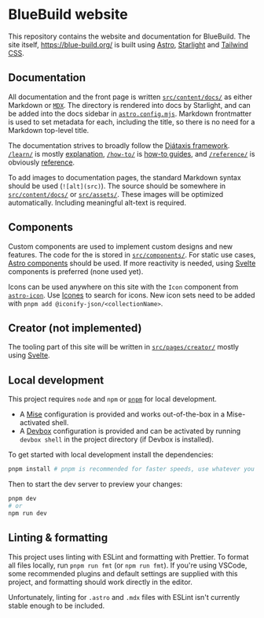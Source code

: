 # BlueBuild website

This repository contains the website and documentation for BlueBuild. The site itself, https://blue-build.org/ is built using [Astro](https://starlight.astro.build/), [Starlight](https://starlight.astro.build/) and [Tailwind CSS](https://tailwindcss.com/).

## Documentation

All documentation and the front page is written [`src/content/docs/`](./src/content/docs/) as either Markdown or [`MDX`](https://mdxjs.com/). The directory is rendered into docs by Starlight, and can be added into the docs sidebar in [`astro.config.mjs`](./astro.config.mjs). Markdown frontmatter is used to set metadata for each, including the title, so there is no need for a Markdown top-level title.

The documentation strives to broadly follow the [Diátaxis framework](https://diataxis.fr/). [`/learn/`](./src/content/docs/learn/) is mostly [explanation](https://diataxis.fr/explanation/), [`/how-to/`](./src/content/docs/how-to/) is [how-to guides](https://diataxis.fr/how-to-guides/), and [`/reference/`](./src/content/docs/reference/) is obviously [reference](https://diataxis.fr/reference/).

To add images to documentation pages, the standard Markdown syntax should be used (`![alt](src)`). The source should be somewhere in [`src/content/docs/`](./src/content/docs/) or [`src/assets/`](./src/assets/). These images will be optimized automatically. Including meaningful alt-text is required.

## Components

Custom components are used to implement custom designs and new features. The code for the is stored in [`src/components/`](./src/components/). For static use cases, [Astro components](https://docs.astro.build/en/core-concepts/astro-components/) should be used. If more reactivity is needed, using [Svelte](https://svelte.dev/) components is preferred (none used yet).

Icons can be used anywhere on this site with the `Icon` component from [`astro-icon`](https://www.astroicon.dev/). Use [Icones](https://icones.js.org/) to search for icons. New icon sets need to be added with `pnpm add @iconify-json/<collectionName>`.

## Creator (not implemented)

The tooling part of this site will be written in [`src/pages/creator/`](./src/pages/creator/) mostly using [Svelte](https://svelte.dev/).

## Local development

This project requires `node` and `npm` or [`pnpm`](https://pnpm.io/) for local development.
- A [Mise](https://mise.jdx.dev/) configuration is provided and works out-of-the-box in a Mise-activated shell.
- A [Devbox](https://www.jetpack.io/devbox/) configuration is provided and can be activated by running `devbox shell` in the project directory (if Devbox is installed).

To get started with local development install the dependencies:

```sh
pnpm install # pnpm is recommended for faster speeds, use whatever you want
```

Then to start the dev server to preview your changes:

```sh
pnpm dev
# or
npm run dev
```

## Linting & formatting

This project uses linting with ESLint and formatting with Prettier. To format all files locally, run `pnpm run fmt` (or `npm run fmt`). If you're using VSCode, some recommended plugins and default settings are supplied with this project, and formatting should work directly in the editor.

Unfortunately, linting for `.astro` and `.mdx` files with ESLint isn't currently stable enough to be included.
